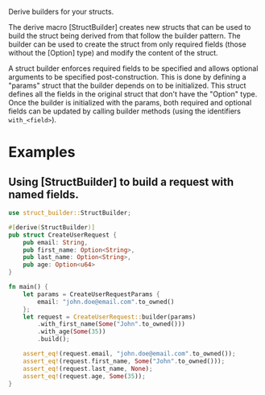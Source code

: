 Derive builders for your structs.

The derive macro [StructBuilder] creates new structs that can be used to build the struct being derived from that follow the builder pattern.
The builder can be used to create the struct from only required fields (those without the [Option] type) and modify the content of the struct.

A struct builder enforces required fields to be specified and allows optional arguments to be specified post-construction.
This is done by defining a "params" struct that the builder depends on to be initialized. This struct defines all the fields
in the original struct that don't have the "Option" type. Once the builder is initialized with the params, both required and optional fields
can be updated by calling builder methods (using the identifiers `with_<field>`).

# Examples

## Using [StructBuilder] to build a request with named fields.

```rust
use struct_builder::StructBuilder;

#[derive(StructBuilder)]
pub struct CreateUserRequest {
    pub email: String,
    pub first_name: Option<String>,
    pub last_name: Option<String>,
    pub age: Option<u64>
}

fn main() {
    let params = CreateUserRequestParams {
        email: "john.doe@email.com".to_owned()
    };
    let request = CreateUserRequest::builder(params)
        .with_first_name(Some("John".to_owned()))
        .with_age(Some(35))
        .build();

    assert_eq!(request.email, "john.doe@email.com".to_owned());
    assert_eq!(request.first_name, Some("John".to_owned()));
    assert_eq!(request.last_name, None);
    assert_eq!(request.age, Some(35));
}
```
